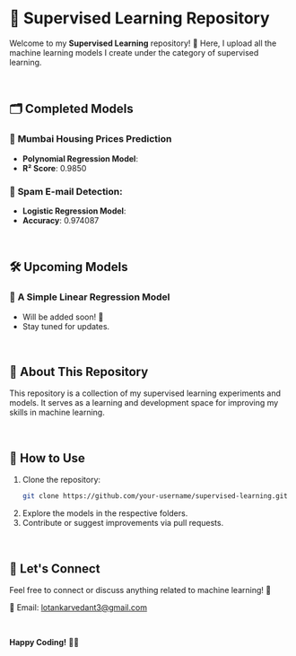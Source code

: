 # 📘 Supervised Learning Repository  

Welcome to my **Supervised Learning** repository! 🎉 Here, I upload all the machine learning models I create under the category of supervised learning.  

<br/>

## 🗂 Completed Models 

### 🔹 **Mumbai Housing Prices Prediction**  
- **Polynomial Regression Model**:  
- **R² Score**: 0.9850
### 🔹 **Spam E-mail Detection**:
- **Logistic Regression Model**:
- **Accuracy**: 0.974087
  

<br/>

## 🛠️ Upcoming Models  

### 🔸 **A Simple Linear Regression Model**  
- Will be added soon! 🚀  
- Stay tuned for updates.  

<br/>

## 📜 About This Repository  

This repository is a collection of my supervised learning experiments and models. It serves as a learning and development space for improving my skills in machine learning.  

<br/>

## 🚀 How to Use  

1. Clone the repository:  
   ```bash
   git clone https://github.com/your-username/supervised-learning.git
   ```  
2. Explore the models in the respective folders.  
3. Contribute or suggest improvements via pull requests.  

<br/>

## 🙅 Let's Connect  

Feel free to connect or discuss anything related to machine learning! 🤝  

📧 Email: [lotankarvedant3@gmail.com](mailto:your-email@example.com)  
  

<br/>

**Happy Coding!** 🧑‍💻
